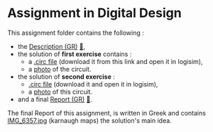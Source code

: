 # Assignment in Digital Design

This assignment folder contains the following :
* the [Description (GR)](https://github.com/tsiggi/CSD-Auth/blob/main/2nd%20Semester/Digital%20Design/Semester%20Assignment/%CE%95%CF%81%CE%B3%CE%B1%CF%83%CE%AF%CE%B1%20%CE%95%CE%BE%CE%B1%CE%BC%CE%AE%CE%BD%CE%BF%CF%85%202021%20-%20online.pdf) [💾](https://github.com/tsiggi/CSD-Auth/raw/main/2nd%20Semester/Digital%20Design/Semester%20Assignment/%CE%95%CF%81%CE%B3%CE%B1%CF%83%CE%AF%CE%B1%20%CE%95%CE%BE%CE%B1%CE%BC%CE%AE%CE%BD%CE%BF%CF%85%202021%20-%20online.pdf),
* the solution of __first exercise__ contains :
    * a [.circ file](https://drive.google.com/file/d/1unWn9bMHct3keWS1cIxkv2SJooHwOvJw/view?usp=sharing) (download it from this link and open it in logisim),
    * a [photo](https://github.com/tsiggi/CSD-Auth/blob/main/2nd%20Semester/Digital%20Design/Semester%20Assignment/%CE%95%CF%81%CE%B3%CE%B1%CF%83%CE%AF%CE%B1%20%CE%95%CE%BE%CE%B1%CE%BC%CE%AE%CE%BD%CE%BF%CF%85%20%CE%96%CE%AE%CF%84%CE%B7%CE%BC%CE%B1%20%CE%91'.png) of the circuit.
* the solution of __second exercise__ :
    * [.circ file](https://drive.google.com/file/d/1umZaadyj7sK3-3MlCCde9bXkKjVR9gYV/view?usp=sharing) (download it and open it in logisim),
    * a [photo](https://github.com/tsiggi/CSD-Auth/blob/main/2nd%20Semester/Digital%20Design/Semester%20Assignment/%CE%95%CF%81%CE%B3%CE%B1%CF%83%CE%AF%CE%B1%20%CE%95%CE%BE%CE%B1%CE%BC%CE%AE%CE%BD%CE%BF%CF%85%20%CE%96%CE%AE%CF%84%CE%B7%CE%BC%CE%B1%20%CE%92'.png) of this circuit.
* and a final [Report (GR)](https://github.com/tsiggi/CSD-Auth/blob/main/2nd%20Semester/Digital%20Design/Semester%20Assignment/Assignment%20Report.pdf) [💾](https://github.com/tsiggi/CSD-Auth/raw/main/2nd%20Semester/Digital%20Design/Semester%20Assignment/Assignment%20Report.pdf).


The final Report of this assignment, is written in Greek and contains [IMG_6357.jpg](https://github.com/tsiggi/CSD-Auth/blob/main/2nd%20Semester/Digital%20Design/Semester%20Assignment/IMG_6357.JPG) (karnaugh maps) the solution's main idea. 